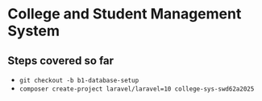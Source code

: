 # College and Student Management System 
## Steps covered so far
- ```git checkout -b b1-database-setup```
- ```composer create-project laravel/laravel=10 college-sys-swd62a2025```
